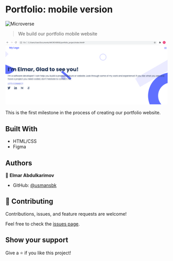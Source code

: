# Portfolio: mobile version

![Microverse](https://img.shields.io/badge/Microverse-blueviolet)

> We build our portfolio mobile website

![Screen Shot](./scrnsht.png)

This is the first milestone in the process of creating our portfolio website.

## Built With

- HTML/CSS
- Figma

## Authors

👤 **Elmar Abdulkarimov**

- GitHub: [@usmansbk](https://github.com/elmar8287)

## 🤝 Contributing

Contributions, issues, and feature requests are welcome!

Feel free to check the [issues page](../../issues/).

## Show your support

Give a ⭐️ if you like this project!
